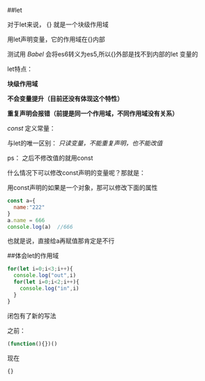 ##let

对于let来说， {} 就是一个块级作用域

用let声明变量，它的作用域在{}内部

测试用 *Babel* 会将es6转义为es5,所以{}外部是找不到内部的let 变量的

let特点：

**块级作用域**

**不会变量提升（目前还没有体现这个特性）**

**重复声明会报错（前提是同一个作用域，不同作用域没有关系）**

*const* 定义常量：

与let的唯一区别： *只读变量，不能重复声明，也不能改值*

ps： 之后不修改值的就用const

什么情况下可以修改const声明的变量呢？那就是：

用const声明的如果是一个对象，那可以修改下面的属性

```js
const a={
  name:"222"
}
a.name = 666
console.log(a)  //666
```

也就是说，直接给a再赋值那肯定是不行

##体会let的作用域

```js
for(let i=0;i<3;i++){
  console.log("out",i)
  for(let i=0;i<2;i++){
    console.log("in",i)
  }
}
```

闭包有了新的写法

之前：

```js
(function(){})()
```

现在

```js
{}
```
